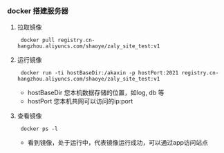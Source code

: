 ### docker 搭建服务器

1. 拉取镜像

		docker pull registry.cn-hangzhou.aliyuncs.com/shaoye/zaly_site_test:v1

2. 运行镜像
	
		docker run -ti hostBaseDir:/akaxin -p hostPort:2021 registry.cn-hangzhou.aliyuncs.com/shaoye/zaly_site_test:v1
	
	* hostBaseDir 您本机数据存储的位置，如log, db 等
	* hostPort 您本机共网可以访问的ip:port

3. 查看镜像
	
		docker ps -l
	
	* 看到镜像，处于运行中，代表镜像运行成功，可以通过app访问站点